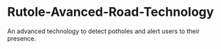 # Rutole-Avanced-Road-Technology
An advanced technology to detect potholes and alert users to their presence.
